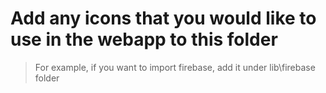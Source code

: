 # Add any icons that you would like to use in the webapp to this folder

> For example, if you want to import firebase, add it under lib\firebase folder
